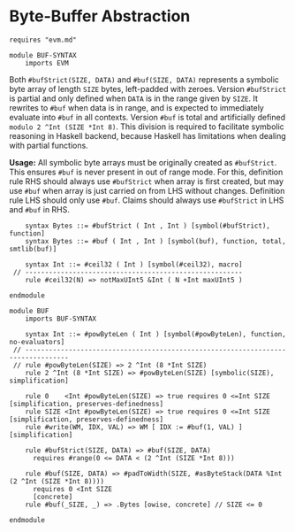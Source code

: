 Byte-Buffer Abstraction
=======================

```k
requires "evm.md"

module BUF-SYNTAX
    imports EVM
```

Both `#bufStrict(SIZE, DATA)` and `#buf(SIZE, DATA)` represents a symbolic byte array of length `SIZE` bytes, left-padded with zeroes.
Version `#bufStrict` is partial and only defined when `DATA` is in the range given by `SIZE`.
It rewrites to `#buf` when data is in range, and is expected to immediately evaluate into `#buf` in all contexts.
Version `#buf` is total and artificially defined `modulo 2 ^Int (SIZE *Int 8)`.
This division is required to facilitate symbolic reasoning in Haskell backend, because Haskell has limitations
when dealing with partial functions.

**Usage:** All symbolic byte arrays must be originally created as `#bufStrict`.
This ensures `#buf` is never present in out of range mode.
For this, definition rule RHS should always use `#bufStrict` when array is first created, but may use `#buf` when array
is just carried on from LHS without changes. Definition rule LHS should only use `#buf`.
Claims should always use `#bufStrict` in LHS and `#buf` in RHS.

```k
    syntax Bytes ::= #bufStrict ( Int , Int ) [symbol(#bufStrict), function]
    syntax Bytes ::= #buf ( Int , Int ) [symbol(buf), function, total, smtlib(buf)]

    syntax Int ::= #ceil32 ( Int ) [symbol(#ceil32), macro]
 // -------------------------------------------------------
    rule #ceil32(N) => notMaxUInt5 &Int ( N +Int maxUInt5 )

endmodule

module BUF
    imports BUF-SYNTAX

    syntax Int ::= #powByteLen ( Int ) [symbol(#powByteLen), function, no-evaluators]
 // ---------------------------------------------------------------------------------
 // rule #powByteLen(SIZE) => 2 ^Int (8 *Int SIZE)
    rule 2 ^Int (8 *Int SIZE) => #powByteLen(SIZE) [symbolic(SIZE), simplification]

    rule 0    <Int #powByteLen(SIZE) => true requires 0 <=Int SIZE [simplification, preserves-definedness]
    rule SIZE <Int #powByteLen(SIZE) => true requires 0 <=Int SIZE [simplification, preserves-definedness]
    rule #write(WM, IDX, VAL) => WM [ IDX := #buf(1, VAL) ] [simplification]

    rule #bufStrict(SIZE, DATA) => #buf(SIZE, DATA)
      requires #range(0 <= DATA < (2 ^Int (SIZE *Int 8)))

    rule #buf(SIZE, DATA) => #padToWidth(SIZE, #asByteStack(DATA %Int (2 ^Int (SIZE *Int 8))))
      requires 0 <Int SIZE
      [concrete]
    rule #buf(_SIZE, _) => .Bytes [owise, concrete] // SIZE <= 0

endmodule
```
